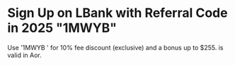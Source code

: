 # Sign Up on LBank with Referral Code in 2025 "1MWYB"
Use  '1MWYB ' for 10% fee discount (exclusive) and a bonus up to $255.  is valid in Aor.
